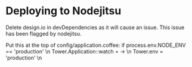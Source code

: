 # Deploying to Nodejitsu

Delete design.io in devDependencies as it will cause an issue. This issue has been flagged by nodejitsu.

Put this at the top of config/application.coffee:
if process.env.NODE_ENV == 'production' \n
  Tower.Application::watch = -> \n
  Tower.env = 'production' \n
